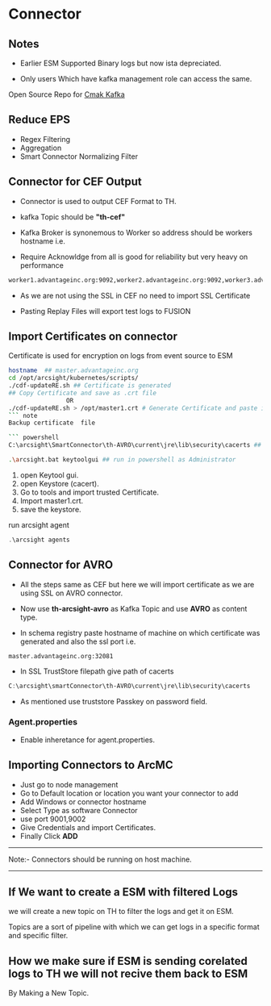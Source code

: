 # Connector

## Notes

* Earlier ESM Supported Binary logs but now ista depreciated.

* Only users Which have kafka management role can access the same.

Open Source Repo for [Cmak Kafka](https://github.com/yahoo/CMAK)

## Reduce EPS

* Regex Filtering
* Aggregation
* Smart Connector Normalizing Filter

## Connector for CEF Output

* Connector is used to output CEF Format to TH.
* kafka Topic should be **"th-cef"**
* Kafka Broker is synonemous to Worker so address should be workers hostname i.e.

* Require Acknowldge from all is good for reliability but very heavy on performance

``` bash
worker1.advantageinc.org:9092,worker2.advantageinc.org:9092,worker3.advantageinc.org:9092
```

* As we are not using the SSL in CEF no need to import SSL Certificate

* Pasting Replay Files will export test logs to FUSION

## Import Certificates on connector

Certificate is used for encryption on logs from event source to ESM

``` bash
hostname  ## master.advantageinc.org
cd /opt/arcsight/kubernetes/scripts/
./cdf-updateRE.sh ## Certificate is generated
## Copy Certificate and save as .crt file
                OR
./cdf-updateRE.sh > /opt/master1.crt # Generate Certificate and paste it into master1.crt
``` note
Backup certificate  file

``` powershell 
C:\arcsight\SmartConnector\th-AVRO\current\jre\lib\security\cacerts ## Backup this File

.\arcsight.bat keytoolgui ## run in powershell as Administrator
```

1. open Keytool gui.
2. open Keystore (cacert).
3. Go to tools and import trusted Certificate.
4. Import master1.crt.
5. save the keystore.

run arcsight agent

```powershell
.\arcsight agents
```

## Connector for AVRO

* All the steps same as CEF but here we will import certificate as we are using SSL on AVRO connector.

* Now use **th-arcsight-avro** as Kafka Topic and use **AVRO** as content type.

* In schema registry paste hostname of machine on which certificate was generated and also the ssl port i.e.

``` note
master.advantageinc.org:32081
```

* In SSL TrustStore filepath give path of cacerts

``` powershell
C:\arcsight\smartConnector\th-AVRO\current\jre\lib\security\cacerts
```

* As mentioned use truststore Passkey on password field.

### Agent.properties

* Enable inheretance for agent.properties.

## Importing Connectors to ArcMC

* Just go to node management
* Go to Default location or location you want your connector to add
* Add Windows or connector hostname
* Select Type as software Connector
* use port 9001,9002
* Give Credentials and import Certificates.
* Finally Click **ADD**

---
Note:- Connectors should be running on host machine.

---

## If We want to create a ESM with filtered Logs

we will create a new topic on TH to filter the logs and get it on ESM.

Topics are a sort of pipeline with which we can get logs in a specific format and specific filter.

## How we make sure if ESM is sending corelated logs to TH we will not recive them back to ESM

By Making a New Topic.

